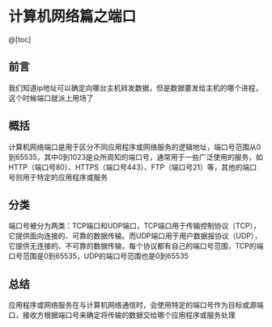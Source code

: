 # 计算机网络篇之端口

@[toc]

## 前言
我们知道ip地址可以确定向哪台主机转发数据，但是数据要发给主机的哪个进程，这个时候端口就派上用场了

## 概括
计算机网络端口是用于区分不同应用程序或网络服务的逻辑地址，端口号范围从0到65535，其中0到1023是众所周知的端口号，通常用于一些广泛使用的服务，如HTTP（端口号80）、HTTPS（端口号443）、FTP（端口号21）等，其他的端口号则用于特定的应用程序或服务

## 分类
端口号被分为两类：TCP端口和UDP端口，TCP端口用于传输控制协议（TCP），它提供面向连接的、可靠的数据传输。而UDP端口用于用户数据报协议（UDP），它提供无连接的、不可靠的数据传输，每个协议都有自己的端口号范围，TCP的端口号范围是0到65535，UDP的端口号范围也是0到65535

## 总结
应用程序或网络服务在与计算机网络通信时，会使用特定的端口号作为目标或源端口，接收方根据端口号来确定将传输的数据交给哪个应用程序或服务处理

